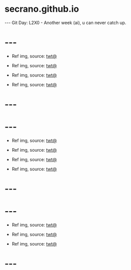 # secrano.github.io

--- Git Day: L2X0 - Another week (ai), u can never catch up.

# ---

- Ref img, source: [twt@](https://x.com/qiandaiyiyu/status/1966457308524740714)

- Ref img, source: [twt@](https://x.com/anthsnuko/status/1966297434847588589)

- Ref img, source: [twt@](https://x.com/SUtanokami/status/1966118527695573264)

- Ref img, source: [twt@](https://x.com/Kuroneko__x/status/1966432627407065322)

# ---
# ---

- Ref img, source: [twt@](https://x.com/chaesuart/status/1965956911918116907)

- Ref img, source: [twt@](https://x.com/FranckGiordanoX/status/1966098864794120342)

- Ref img, source: [twt@](https://x.com/lakeside529/status/1966052620596133943)

- Ref img, source: [twt@](https://x.com/chaesuart/status/1965956911918116907)

# --- 
# ---

- Ref img, source: [twt@](https://x.com/YuyuYu946981832/status/1965773871891767478)

- Ref img, source: [twt@](https://x.com/archi_reum/status/1965765995877802099)

- Ref img, source: [twt@](https://x.com/Yakumo_Alchemy/status/1965521786029920634)

# ---
